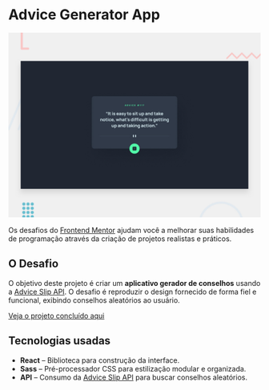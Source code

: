 # Advice Generator App

![Design preview for the Advice generator app coding challenge](preview.jpg)  

Os desafios do [Frontend Mentor](https://www.frontendmentor.io) ajudam você a melhorar suas habilidades de programação através da criação de projetos realistas e práticos.

## O Desafio

O objetivo deste projeto é criar um **aplicativo gerador de conselhos** usando a [Advice Slip API](https://api.adviceslip.com). O desafio é reproduzir o design fornecido de forma fiel e funcional, exibindo conselhos aleatórios ao usuário.

[Veja o projeto concluído aqui](https://raffaew.github.io/frontEndMentorAPI/)

## Tecnologias usadas

- **React** – Biblioteca para construção da interface.
- **Sass** – Pré-processador CSS para estilização modular e organizada.
- **API** – Consumo da [Advice Slip API](https://api.adviceslip.com) para buscar conselhos aleatórios.
